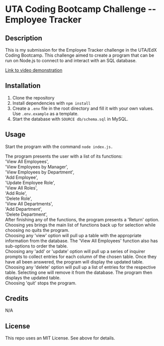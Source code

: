 # UTA Coding Bootcamp Challenge  -- Employee Tracker

## Description

This is my submission for the Employee Tracker challenge in the UTA/EdX Coding Bootcamp. This challenge aimed to create a program that can be run on Node.js to connect to and interact with an SQL database.

<a href="https://drive.google.com/file/d/1h2JJ7GN0AKrOoPkvKU-220O51RlcawdA/view?usp=sharing">Link to video demonstration</a>



## Installation

1. Clone the repository
2. Install dependencies with `npm install`
3. Create a `.env` file in the root directory and fill it with your own values. Use `.env.example` as a template.
4. Start the database with `SOURCE db/schema.sql` in MySQL.



## Usage

Start the program with the command `node index.js.`

The program presents the user with a list of its functions:  
                    'View All Employees',   
                    'View Employees by Manager',   
                    'View Employees by Department',   
                    'Add Employee',   
                    'Update Employee Role',   
                    'View All Roles',   
                    'Add Role',   
                    'Delete Role',   
                    'View All Departments',   
                    'Add Department',   
                    'Delete Department',   
After finishing any of the functions, the program presents a 'Return' option. Choosing yes brings the main list of functions back up for selection while choosing no quits the program.   
Choosing any 'view' option will pull up a table with the appropriate information from the database. The 'View All Employees' function also has sub-options to order the table.   
Choosing any 'add' or 'update' option will pull up a series of inquirer prompts to collect entries for each column of the chosen table. Once they have all been answered, the program will display the updated table.   
Choosing any 'delete' option will pull up a list of entries for the respective table. Selecting one will remove it from the database. The program then displays the updated table.   
Choosing 'quit' stops the program.  


## Credits

N/A

## License

This repo uses an MIT License. See above for details.
